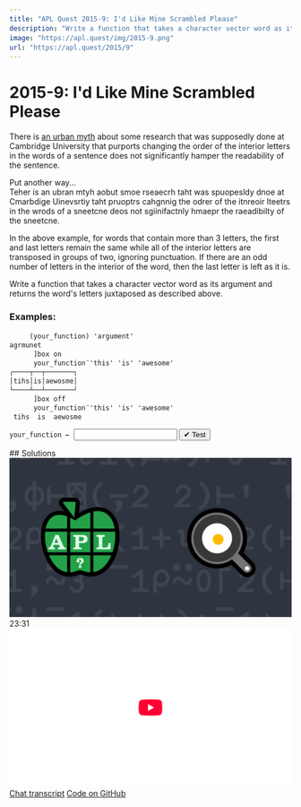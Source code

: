 ```yaml
---
title: "APL Quest 2015-9: I'd Like Mine Scrambled Please"
description: "Write a function that takes a character vector word as its argument and returns the word's letters juxtaposed as described above."
image: "https://apl.quest/img/2015-9.png"
url: "https://apl.quest/2015/9"
---
```


# <span class=s>2015-</span>9: I'd Like Mine Scrambled Please
There is [an urban myth](https://en.wikipedia.org/wiki/Typoglycemia) about some research that was supposedly done at Cambridge University that purports changing the order of the interior letters in the words of a sentence does not significantly hamper the readability of the sentence. 

Put another way...  
Teher is an ubran mtyh aobut smoe rseaecrh taht was spuopesldy dnoe at Cmarbdige Uinevsrtiy taht pruoptrs cahgnnig the odrer of the itnreoir lteetrs in the wrods of a sneetcne deos not sgiinifactnly hmaepr the raeadibilty of the sneetcne.  

In the above example, for words that contain more than 3 letters, the first and last letters remain the same while all of the interior letters are transposed in groups of two, ignoring punctuation. If there are an odd number of letters in the interior of the word, then the last letter is left as it is. 

Write a function that takes a character vector word as its argument and returns the word's letters juxtaposed as described above.

### Examples:

```APL
     (your_function) 'argument'
agrmunet
      ]box on
      your_function¨'this' 'is' 'awesome'
┌────┬──┬───────┐
│tihs│is│aewosme│
└────┴──┴───────┘
      ]box off 
      your_function¨'this' 'is' 'awesome'
 tihs  is  aewosme 
```


           
<div class="pdiv">
  <code onclick="p_Input.focus()">your_function ← </code><input id="p_Input" autocomplete="off" spellcheck="false" oninput="this.parentElement.querySelector`button`.disabled=false;localStorage.setItem(window.location.pathname,this.value)" onkeypress="subm(event)">
  <button onclick="alert$.next`Testing…`;submitSolution`p`" class="md-button md-button--primary">&#x2714; Test</button>
</div>
<p id="p_Output"></p>
## Solutions
<div onclick="play(this)" title="Video on YouTube" class="yt">
<img class="md-header--shadow" alt="Video Thumbnail" src="../../img/2015-9.png">
<time>23:31</time>
<img alt="YouTube" src="../../img/yt-big.png">
</div>
<a href="https://chat.stackexchange.com/transcript/52405?m=61822639#61822639" target="_blank" class="md-button md-button--primary">Chat transcript</a>
<a href="https://github.com/abrudz/apl_quest/blob/main/2015/9.apl" target="_blank" class="md-button md-button--primary right">Code on GitHub</a>

<script>
    testCases={"a":["'argument'","'awesome'","'at'","'this'","'is'","'awesome'","'the'","⎕A[?20⍴26]"],"b":["'hello'","'world'","⎕A[?(20+?20)⍴26]","⎕A[?(20+?20)⍴26]","⎕A[?(20+?20)⍴26]","⎕A[,?26]"],"f":"'^.' '(.)(.)(?=.)'⎕R'&' '\\2\\1'"}
    p_Input.value=localStorage.getItem(window.location.pathname)
    play=e=>e.outerHTML=`<iframe class="md-header--shadow" src="https://www.youtube.com/embed/jptaYjzi_mE?list=PLYKQVqyrAEj9wDIUyLDGtDAFTKY38BUMN&autoplay=1" title="<span class=s>2015-</span>9: I'd Like Mine Scrambled Please (APL Quest 2015-9)" frameborder="0" allow="accelerometer; autoplay; clipboard-write; encrypted-media; gyroscope; picture-in-picture; web-share" referrerpolicy="strict-origin-when-cross-origin" allowfullscreen></iframe>`
</script>
